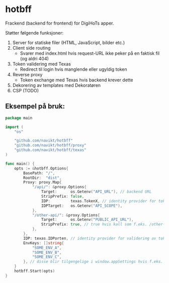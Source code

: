 # hotbff

Frackend (backend for frontend) for DigiHoTs apper.

Støtter følgende funksjoner:
1. Server for statiske filer (HTML, JavaScript, bilder etc.)
2. Client side routing
    * Svarer med index.html hvis request-URL ikke peker på en faktisk fil (og aldri 404)
3. Token validering med Texas
    * Redirect til login hvis manglende eller ugyldig token
4. Reverse proxy
    * Token exchange med Texas hvis backend krever dette
5. Dekorering av templates med Dekoratøren
6. CSP (TODO)

## Eksempel på bruk:
```go
package main

import (
	"os"

	"github.com/navikt/hotbff"
	"github.com/navikt/hotbff/proxy"
	"github.com/navikt/hotbff/texas"
)

func main() {
	opts := &hotbff.Options{
		BasePath: "/",
		RootDir:  "dist",
		Proxy: proxy.Map{
			"/api/": &proxy.Options{
				Target:      os.Getenv("API_URL"), // backend URL
				StripPrefix: false,
				IDP:         texas.TokenX, // identity provider for token exchange
				IDPTarget:   os.Getenv("API_SCOPE"),
			},
			"/other-api/": &proxy.Options{
				Target:      os.Getenv("PUBLIC_API_URL"),
				StripPrefix: true, // true hvis kall som f.eks. /other-api/api skal skrives om til bare /api
			},
		},
		IDP: texas.IDPorten, // identity provider for validering av token
		EnvKeys: []string{
            "SOME_ENV_A",
            "SOME_ENV_B",
            "SOME_ENV_C",
		}, // disse blir tilgengelige i window.appSettings hvis f.eks. index.html laster inn /{BasePath}/settings.js
	}
	hotbff.Start(opts)
}
```
